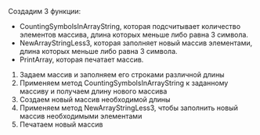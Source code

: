 Создадим 3 функции:
- CountingSymbolsInArrayString, которая подсчитывает количество элементов массива, длина которых меньше либо равна 3 символа.
- NewArrayStringLess3, которая заполняет новый массив элементами, длина которых меньше либо равна 3 символа.
- PrintArray, которая печатает массив.

1. Задаем массив и заполняем его строками различной длины
2. Применяем метод CountingSymbolsInArrayString к заданному массиву и получаем длину нового массива
3. Создаем новый массив необходимой длины
4. Применяем метод NewArrayStringLess3, чтобы заполнить новый массив необходимыми элементами
5. Печатаем новый массив
